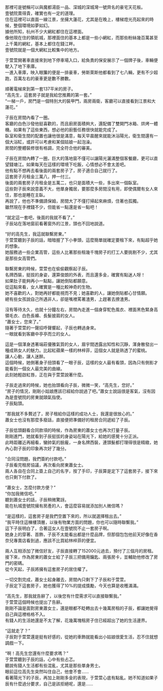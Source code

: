 那裡可是號稱可以與魔都湯臣一品、深城的深城灣一號齊名的豪宅天花板。  
壹號院賣得貴，確實也有一定的道理。  
住在這裡可以直面一線江景，坐擁大蓮花，尤其是在晚上，樓梯燈光亮起來的時候，整個環境如夢如幻。  
據他所知，杭州不少大網紅都住在這裡面。  
像他現在住的領航城，那裡面住的基本上都是一些小網紅，而那些粉絲幾百萬甚至上千萬的網紅，基本上都住在錢江畔。  
壹號院就是一個大網紅比較集中的地方。

于萱萱開著車直接來到地下停車場入口，給負責的保安展示了一個牌子後，車輛便駛入了地下車庫。  
一進入車庫，映入眼簾的便是一排豪車，勞斯萊斯他都看到了七八輛，更有不少超跑，百萬左右的豪車更是數不勝數。

順著電梯來到第一套137平米的房子。  
“高先生，這套房子就是我給您推薦的第一套。”  
“一梯一戶，房門是一個特別大的裝甲門，兩房兩衛，客廳可以直接看到江景和大蓮花。”  

子辰在房間內看了一圈。  
客廳的白色沙發他挺喜歡的，而且廚房面積夠大，還配備了雙開門冰箱、烘烤一體機。如果有了這些東西，想必他的廚藝任務很快就能完成了。  
臥室和衛生間的配置也讓他很是滿意，每天早晨醒來就能沐浴陽光，衛生間還有一個大浴缸，或許可以考慮和某個姑娘一起泡澡。  
房間的整體裝修很有格調，完全符合他的審美。

子辰在房間內轉了一圈，巨大的落地窗不僅可以讓陽光灑滿整個客餐廳，更可以直望錢塘江。如果每天在這樣的環境下吃飯，心情想必不會太差吧。  
他有點不想再去看後面的兩套房子了，房子適合自己就行了。  
這套房子月租金三萬八，押一付三。  
後面的兩套房子月租金是五萬二，也只是面積大一些，多出來一個臥室。  
這些對子辰來說意義不大，他單身獨居，要那麼多房間沒有用，即使偶爾有女人來住，那也是睡在主臥。  
再說了，他也不準備請保姆，房間大了不僅打掃起來麻煩，住著也孤獨。  
雖然現在手裡錢不少，但能省一點還是省一點吧！

“就定這一套吧，後面的我就不看了。”  
子辰站在落地窗前看著窗外的江景，頭也不回地說道。  

“好的高先生，我這就聯繫房東。”  
于萱萱聽到子辰的話，暗暗握了下小拳頭，這麼簡單就確定要租下來，有點超乎她的想象。  
她服務過一些企業高管，這些人比著那些租幾千塊房子的打工人要挑剔不少，尤其是那些女高管們。  

聯繫房東的時候，萱萱也在偷偷觀察起子辰。  
名牌西裝，挺拔的身姿，還算俊朗的外表，而且還多金，確實有點迷人呀！  
如果肚子能夠再小一點點，讓她倒貼都願意。  
從這點來看，女人確實是一種比較神奇的生物。  
她不喜歡的人，對她再好都能視而不見；她喜歡的人，讓她倒貼都心甘情願。  
總有些女孩說自己所遇非人，卻是嘴裡罵著渣男，上趕著去撩渣男。

沒有等待太久，也就十分鐘左右，房間內走進一個身穿駝色風衣、裡面黑色緊身高領毛衣、白色長褲、長髮披肩的女人。  
“蕭女士，您來了。”  
隨著于萱萱的一聲招呼聲響起，子辰也轉過身來。  
一眼就看到客廳中亭亭而立的女人。  

這是一個渾身透著端莊優雅氣質的女人，眉宇間透露出知性和沉靜，渾身散發出一種成熟女人的魅力。比起紅蘋果一樣的林梓菲，這個女人就是熟透了的蜜桃。  
讓人心動，讓人迷醉。  
這個時候，她側著身子扭頭看了一眼子辰，這樣的女人最有看頭，因為只有側影才能看到一個女人最完美的曲線。  
此刻她輕啟紅唇，正在與于萱萱說著什麼。  

子辰走過來的時候，她也抬頭看向子辰，微微一笑，“高先生，您好。”  
“房子的情況，剛剛小姑娘應該已經給你說過了吧。”蕭女士說話很是客氣，沒有因為是壹號院的房東就頤氣指使。  
子辰點頭。  

“那我就不多贅述了，房子租給你這樣的成功人士，我還是很放心的。”  
蕭女士也沒有那麼多廢話，直接便把準備好的租房合同遞給了子辰。  

子辰低頭翻看合同款項的時候，作為房東的蕭女士也再次打量子辰。  
剛剛進門，她就看到子辰挺拔的身姿站在陽光下，給她的感覺十分正派。  
此時距離近再細看，蠻帥氣的臉龐，一身名牌西裝，連頭髮都打理得很是精緻，她內心對子辰的印象再次好了幾分。  

“合同沒問題，我們簽約付款吧。”  
子辰看完租房協議，再次看向房東蕭女士。  
兩人各自在合同上簽上自己的名字，按了手印，子辰算是定下了這套房子，接下來也只剩下付款了。  

“蕭女士，怎麼付款方便？”  
“你加我微信吧。”  
聽到蕭女士的話，子辰稍微驚訝。  
能在杭城壹號院擁有房產的人，會這麼容易就添加別人微信嗎？  

“是這樣的，這套房子是我們空置下來的，所以就選擇租出去。”  
“我平時住這棟樓頂層，以後有物業方面的問題，你也可以隨時聯繫我。”  
這下子辰明白了，合著這女人在壹號院不止一套房子啊。  
她身上的穿著、首飾，子辰不太能看出都是什麼品牌，但那個包包他前天好像在香奈兒專賣店看到過，應該不比買給林梓菲的便宜。  

兩人互相添加了微信好友，子辰直接轉了152000元過去，預付了三個月的房租。  
接下來，作為房東的蕭女士給了子辰三把備用鑰匙、兩張房卡，並輔助他修改了房門的密碼。  
從今天起，子辰將擁有這套房子的居住權了。  

一切交割完成，蕭女士起身離去，房間內只剩下了子辰和于萱萱。  
子辰定下這套房子，她也獲得了10%的提成獎勵，今天也算是收穫滿滿。  

“高先生，那我就告辭了，以後您有什麼需求可以直接聯繫我。”  
于萱萱這個時候也提出了告辭。  
剛剛不論是面對房東蕭女士，還是眼都不眨轉出去十幾萬房租的子辰，都讓她覺得自己與這裡格格不入。  
有錢人的生活她還是不太了解，花幾萬塊租房子住已經超出了她的生活邊界。  

“這就走了？”  
子辰對于萱萱還是挺有好感的，從她的車飾就能看出小姑娘很愛生活，忍不住就想調戲一下。  

“啊！高先生您還有什麼要求嗎？”  
于萱萱聽到子辰的話，心中有些忐忑。  
聽說有錢人生活都有些混亂，尤其是那些單身男士。  
眼前這位高先生突然叫住自己，他會不會……  
看著陽光下的子辰，再加上剛剛多金的表現，于萱萱心底有點亂。她不知道如果子辰有什麼過分要求，自己是該拒絕呢，還是……